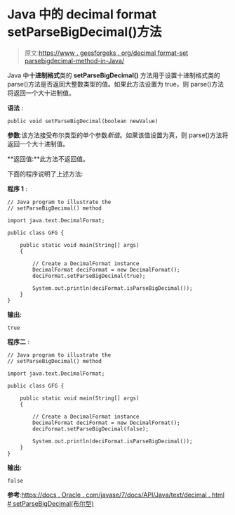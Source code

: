 # Java 中的 decimal format setParseBigDecimal()方法

> 原文:[https://www . geesforgeks . org/decimal format-set parsebigdecimal-method-in-Java/](https://www.geeksforgeeks.org/decimalformat-setparsebigdecimal-method-in-java/)

Java 中**十进制格式**类的 **setParseBigDecimal()** 方法用于设置十进制格式类的 parse()方法是否返回大整数类型的值。如果此方法设置为 true，则 parse()方法将返回一个大十进制值。

**语法** :

```
public void setParseBigDecimal(boolean newValue)

```

**参数**:该方法接受布尔类型的单个参数*新值*。如果该值设置为真，则 parse()方法将返回一个大十进制值。

**返回值:**此方法不返回值。

下面的程序说明了上述方法:

**程序 1** :

```
// Java program to illustrate the
// setParseBigDecimal() method

import java.text.DecimalFormat;

public class GFG {

    public static void main(String[] args)
    {

        // Create a DecimalFormat instance
        DecimalFormat deciFormat = new DecimalFormat();
        deciFormat.setParseBigDecimal(true);

        System.out.println(deciFormat.isParseBigDecimal());
    }
}
```

**输出:**

```
true

```

**程序二** :

```
// Java program to illustrate the
// setParseBigDecimal() method

import java.text.DecimalFormat;

public class GFG {

    public static void main(String[] args)
    {

        // Create a DecimalFormat instance
        DecimalFormat deciFormat = new DecimalFormat();
        deciFormat.setParseBigDecimal(false);

        System.out.println(deciFormat.isParseBigDecimal());
    }
}
```

**输出:**

```
false

```

**参考**:[https://docs . Oracle . com/javase/7/docs/API/Java/text/decimal . html # setParseBigDecimal(布尔型)](https://docs.oracle.com/javase/7/docs/api/java/text/DecimalFormat.html#setParseBigDecimal(boolean))